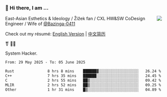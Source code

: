 ### 👋 Hi there, I am ...

<img align="right" src="https://github-readme-stats.vercel.app/api?username=vickiegpt&show_icons=true&icon_color=0366d6&bg_color=ffffff&hide_title=true" />

East-Asian Esthetics & Ideology / Žižek fan / CXL HW&SW CoDesign Engineer / Wife of [@Bazinga-0411](https://bazinga-0411.github.io/)

Check out my résumé: [English Version](http://asplos.dev/) | [中文简历](http://asplos.dev/CN.html)

⚧️ 
🏳️‍⚧️ 

System Hacker.


<!--START_SECTION:waka-->

```txt
From: 29 May 2025 - To: 05 June 2025

Rust               8 hrs 8 mins    ██████▓░░░░░░░░░░░░░░░░░░   26.24 %
C++                7 hrs 35 mins   ██████░░░░░░░░░░░░░░░░░░░   24.45 %
C                  2 hrs 55 mins   ██▒░░░░░░░░░░░░░░░░░░░░░░   09.42 %
MLIR               2 hrs 52 mins   ██▒░░░░░░░░░░░░░░░░░░░░░░   09.25 %
Other              1 hr 31 mins    █▒░░░░░░░░░░░░░░░░░░░░░░░   04.89 %
```

<!--END_SECTION:waka-->
